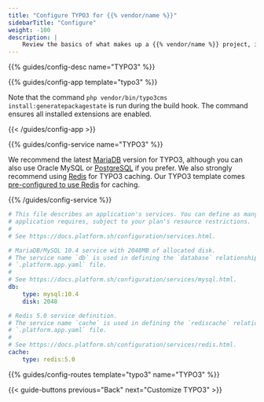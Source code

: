 ```yaml
---
title: "Configure TYPO3 for {{% vendor/name %}}"
sidebarTitle: "Configure"
weight: -100
description: |
    Review the basics of what makes up a {{% vendor/name %}} project, including its three principle configuration files and how to define them for TYPO3.
---
```


{{% guides/config-desc name="TYPO3" %}}

{{% guides/config-app template="typo3" %}}

Note that the command `php vendor/bin/typo3cms install:generatepackagestate` is run during the build hook.
The command ensures all installed extensions are enabled.

{{< /guides/config-app >}}

{{% guides/config-service name="TYPO3" %}}

We recommend the latest [MariaDB](../../../add-services/mysql/_index.md) version for TYPO3,
although you can also use Oracle MySQL or [PostgreSQL](../../../add-services/postgresql.md) if you prefer.
We also strongly recommend using [Redis](../../../add-services/redis.md) for TYPO3 caching.
Our TYPO3 template comes [pre-configured to use Redis](https://github.com/platformsh-templates/typo3#user-content-customizations) for caching.

{{% /guides/config-service %}}

```yaml {configFile="services"}
# This file describes an application's services. You can define as many services as your
# application requires, subject to your plan's resource restrictions.
#
# See https://docs.platform.sh/configuration/services.html.

# MariaDB/MySQL 10.4 service with 2048MB of allocated disk.
# The service name `db` is used in defining the `database` relationship in the
# `.platform.app.yaml` file.
#
# See https://docs.platform.sh/configuration/services/mysql.html.
db:
    type: mysql:10.4
    disk: 2048

# Redis 5.0 service definition.
# The service name `cache` is used in defining the `rediscache` relationship in the
# `.platform.app.yaml` file.
#
# See https://docs.platform.sh/configuration/services/redis.html.
cache:
    type: redis:5.0
```

{{% guides/config-routes template="typo3" name="TYPO3" %}}

{{< guide-buttons previous="Back" next="Customize TYPO3" >}}
